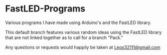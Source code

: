 # FastLED-Programs
Various programs I have made using Arduino's and the FastLED library.

This default branch features various random ideas using the FastLED library that are not linked together as to
call for a branch "Pack."

Any questions or requests would happily be taken at Leos32111@gmail.com
